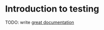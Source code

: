 # Introduction to testing

TODO: write [great documentation](http://jacobian.org/writing/great-documentation/what-to-write/)
